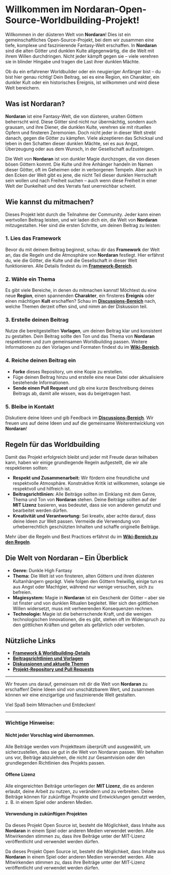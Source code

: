 # Willkommen im Nordaran-Open-Source-Worldbuilding-Projekt!

Willkommen in der düsteren Welt von **Nordaran**! Dies ist ein gemeinschaftliches Open-Source-Projekt, bei dem wir zusammen eine tiefe, komplexe und faszinierende Fantasy-Welt erschaffen. In **Nordaran** sind die alten Götter und dunklen Kulte allgegenwärtig, die die Welt mit ihrem Willen durchdringen. Nicht jeder kämpft gegen sie – viele verehren sie in blinder Hingabe und tragen die Last ihrer dunklen Mächte.

Ob du ein erfahrener Worldbuilder oder ein neugieriger Anfänger bist – du bist hier genau richtig! Dein Beitrag, sei es eine Region, ein Charakter, ein dunkler Kult oder ein historisches Ereignis, ist willkommen und wird diese Welt bereichern.

## Was ist Nordaran?

**Nordaran** ist eine Fantasy-Welt, die von düsteren, uralten Göttern beherrscht wird. Diese Götter sind nicht nur übermächtig, sondern auch grausam, und ihre Diener, die dunklen Kulte, verehren sie mit rituellen Opfern und finsteren Zeremonien. Doch nicht jeder in dieser Welt strebt danach, gegen die Götter zu kämpfen. Viele akzeptieren das Schicksal und leben in den Schatten dieser dunklen Mächte, sei es aus Angst, Überzeugung oder aus dem Wunsch, in der Gesellschaft aufzusteigen.

Die Welt von **Nordaran** ist von dunkler Magie durchzogen, die von diesen bösen Göttern kommt. Die Kulte und ihre Anhänger handeln im Namen dieser Götter, oft im Geheimen oder in verborgenen Tempeln. Aber auch in den Ecken der Welt gibt es jene, die nicht Teil dieser dunklen Herrschaft sein wollen und nach Freiheit suchen – auch wenn diese Freiheit in einer Welt der Dunkelheit und des Verrats fast unerreichbar scheint.

## Wie kannst du mitmachen?

Dieses Projekt lebt durch die Teilnahme der Community. Jeder kann einen wertvollen Beitrag leisten, und wir laden dich ein, die Welt von **Nordaran** mitzugestalten. Hier sind die ersten Schritte, um deinen Beitrag zu leisten:

### 1. **Lies das Framework**
Bevor du mit deinem Beitrag beginnst, schau dir das **Framework** der Welt an, das die Regeln und die Atmosphäre von **Nordaran** festlegt. Hier erfährst du, wie die Götter, die Kulte und die Gesellschaft in dieser Welt funktionieren. Alle Details findest du im **[Framework-Bereich](wiki/framework)**.

### 2. **Wähle ein Thema**
Es gibt viele Bereiche, in denen du mitmachen kannst! Möchtest du eine neue **Region**, einen spannenden **Charakter**, ein finsteres **Ereignis** oder einen mächtigen **Kult** erschaffen? Schau im **[Discussions-Bereich](https://github.com/4F6D/Nordaran-OpenSource-World/discussions)** nach, welche Themen derzeit offen sind, und nimm an der Diskussion teil.

### 3. **Erstelle deinen Beitrag**
Nutze die bereitgestellten **Vorlagen**, um deinen Beitrag klar und konsistent zu gestalten. Dein Beitrag sollte den Ton und das Thema von **Nordaran** respektieren und zum gemeinsamen Worldbuilding passen. Weitere Informationen zu den Vorlagen und Formaten findest du im **[Wiki-Bereich](wiki/Beitragstypen)**.

### 4. **Reiche deinen Beitrag ein**
- **Forke** dieses Repository, um eine Kopie zu erstellen.
- Füge deinen Beitrag hinzu und erstelle eine neue Datei oder aktualisiere bestehende Informationen.
- **Sende einen Pull Request** und gib eine kurze Beschreibung deines Beitrags ab, damit alle wissen, was du beigetragen hast.

### 5. **Bleibe in Kontakt**
Diskutiere deine Ideen und gib Feedback im **[Discussions-Bereich](https://github.com/4F6D/Nordaran-OpenSource-World/discussions)**. Wir freuen uns auf deine Ideen und auf die gemeinsame Weiterentwicklung von **Nordaran**!

## Regeln für das Worldbuilding

Damit das Projekt erfolgreich bleibt und jeder mit Freude daran teilhaben kann, haben wir einige grundlegende Regeln aufgestellt, die wir alle respektieren sollten:

- **Respekt und Zusammenarbeit:** Wir fördern eine freundliche und respektvolle Atmosphäre. Konstruktive Kritik ist willkommen, solange sie respektvoll und hilfreich ist.
- **Beitragsrichtlinien:** Alle Beiträge sollten im Einklang mit dem Genre, Thema und Ton von **Nordaran** stehen. Deine Beiträge sollten auf der **MIT Lizenz** basieren, was bedeutet, dass sie von anderen genutzt und bearbeitet werden dürfen.
- **Kreativität und Verantwortung:** Sei kreativ, aber achte darauf, dass deine Ideen zur Welt passen. Vermeide die Verwendung von urheberrechtlich geschützten Inhalten und schaffe originelle Beiträge.

Mehr über die Regeln und Best Practices erfährst du im **[Wiki-Bereich zu den Regeln]([wiki/Regeln](https://github.com/4F6D/Nordaran-OpenSource-World/wiki/Regeln))**.

## Die Welt von Nordaran – Ein Überblick

- **Genre:** Dunkle High Fantasy
- **Thema:** Die Welt ist von finsteren, alten Göttern und ihren düsteren Kultanhängern geprägt. Viele folgen den Göttern freiwillig, einige tun es aus Angst oder Machtgier, während nur wenige versuchen, sich zu befreien.
- **Magiesystem:** Magie in **Nordaran** ist ein Geschenk der Götter – aber sie ist finster und von dunklen Ritualen begleitet. Wer sich den göttlichen Willen widersetzt, muss mit verheerenden Konsequenzen rechnen.
- **Technologie:** Magie ist die beherrschende Kraft, und die wenigen technologischen Innovationen, die es gibt, stehen oft im Widerspruch zu den göttlichen Kräften und gelten als gefährlich oder verboten.

## Nützliche Links
- **[Framework & Worldbuilding-Details](wiki/framework)**
- **[Beitragsrichtlinien und Vorlagen](wiki/Beitragstypen)**
- **[Diskussionen und aktuelle Themen](https://github.com/4F6D/Nordaran-OpenSource-World/discussions)**
- **[Projekt-Repository und Pull Requests](https://github.com/4F6D/Nordaran-OpenSource-World)**

---

Wir freuen uns darauf, gemeinsam mit dir die Welt von **Nordaran** zu erschaffen! Deine Ideen sind von unschätzbarem Wert, und zusammen können wir eine einzigartige und faszinierende Welt gestalten. 

Viel Spaß beim Mitmachen und Entdecken!

---

### Wichtige Hinweise:

#### **Nicht jeder Vorschlag wird übernommen.**
Alle Beiträge werden vom Projektteam überprüft und ausgewählt, um sicherzustellen, dass sie gut in die Welt von Nordaran passen. Wir behalten uns vor, Beiträge abzulehnen, die nicht zur Gesamtvision oder den grundlegenden Richtlinien des Projekts passen.

#### **Offene Lizenz**
Alle eingereichten Beiträge unterliegen der **MIT Lizenz**, die es anderen erlaubt, deine Arbeit zu nutzen, zu verändern und zu verbreiten. Deine Beiträge können für zukünftige Projekte und Entwicklungen genutzt werden, z. B. in einem Spiel oder anderen Medien.

#### **Verwendung in zukünftigen Projekten**
Da dieses Projekt Open Source ist, besteht die Möglichkeit, dass Inhalte aus **Nordaran** in einem Spiel oder anderen Medien verwendet werden. Alle Mitwirkenden stimmen zu, dass ihre Beiträge unter der MIT-Lizenz veröffentlicht und verwendet werden dürfen.


Da dieses Projekt Open Source ist, besteht die Möglichkeit, dass Inhalte aus **Nordaran** in einem Spiel oder anderen Medien verwendet werden. Alle Mitwirkenden stimmen zu, dass ihre Beiträge unter der MIT-Lizenz veröffentlicht und verwendet werden dürfen.



